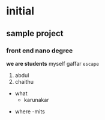 # initial
## sample project
### front end nano degree
**we are students** 
myself gaffar
`escape`
1. abdul
2. chaithu
  - what
    + karunakar
  + where
    -mits
